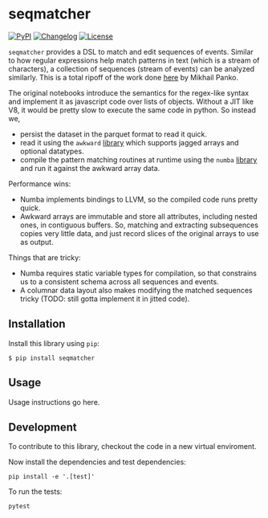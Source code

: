 # seqmatcher

[![PyPI](https://img.shields.io/pypi/v/seqmatcher.svg)](https://pypi.org/project/seqmatcher/)
[![Changelog](https://img.shields.io/github/v/release/ananis25/seqmatcher?include_prereleases&label=changelog)](https://github.com/ananis25/seqmatcher/releases)
[![License](https://img.shields.io/badge/license-Apache%202.0-blue.svg)](https://github.com/ananis25/seqmatcher/blob/main/LICENSE)

`seqmatcher` provides a DSL to match and edit sequences of events. Similar to how regular expressions help match patterns in text (which is a stream of characters), a collection of sequences (stream of events) can be analyzed similarly. This is a total ripoff of the work done [here](https://observablehq.com/@mikpanko/sequence-pattern-matching?collection=@mikpanko/sequences) by Mikhail Panko. 

The original notebooks introduce the semantics for the regex-like syntax and implement it as javascript code over lists of objects. Without a JIT like V8, it would be pretty slow to execute the same code in python. So instead we,
* persist the dataset in the parquet format to read it quick.
* read it using the `awkward` [library](https://github.com/scikit-hep/awkward) which supports jagged arrays and optional datatypes. 
* compile the pattern matching routines at runtime using the `numba` [library](https://numba.pydata.org/) and run it against the awkward array data. 

Performance wins:
* Numba implements bindings to LLVM, so the compiled code runs pretty quick. 
* Awkward arrays are immutable and store all attributes, including nested ones, in contiguous buffers. So, matching and extracting subsequences copies very little data, and just record slices of the original arrays to use as output. 

Things that are tricky:
* Numba requires static variable types for compilation, so that constrains us to a consistent schema across all sequences and events. 
* A columnar data layout also makes modifying the matched sequences tricky (TODO: still gotta implement it in jitted code). 


## Installation

Install this library using `pip`:

    $ pip install seqmatcher

## Usage

Usage instructions go here.

## Development

To contribute to this library, checkout the code in a new virtual enviroment.

Now install the dependencies and test dependencies:

    pip install -e '.[test]'

To run the tests:

    pytest
